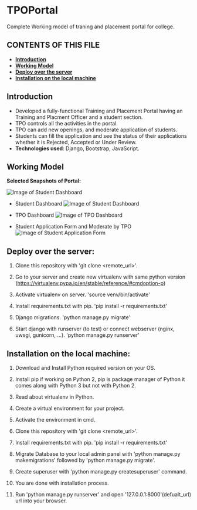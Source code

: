 # TPOPortal
Complete Working model of traning and placement portal for college.

CONTENTS OF THIS FILE
---------------------
 * [**Introduction**](#Introduction)
 * [**Working Model**](#WorkingModel)
 * [**Deploy over the server**](#deploy)
 * [**Installation on the local machine**](#local)

<a name="Introduction"></a>
## Introduction

* Developed a fully-functional Training and Placement Portal having an Training and Placment Officer and a student section.
* TPO controls all the activities in the portal.
* TPO can add new openings, and moderate application of students.
* Students can fill the application and see the status of their applications whether it is Rejected, Accepted or Under Review.
* **Technologies used**: Django, Bootstrap, JavaScript.

<a name="WorkingModel"></a>
## Working Model

 **Selected Snapshots of Portal:**
 
 ![Image of Student Dashboard](https://github.com/sagarpandyansit/TPOPortal/blob/master/Screenshots/LoginPageforboth.png)
 
 * Student Dashboard
 ![Image of Student Dashboard](https://github.com/sagarpandyansit/TPOPortal/blob/master/Screenshots/StudentDashboard.png)
 
 * TPO Dashboard
 ![Image of TPO Dashboard](https://github.com/sagarpandyansit/TPOPortal/blob/master/Screenshots/TPODashboard.png)
 
 * Student Application Form and Moderate by TPO
 ![Image of Student Application Form](https://github.com/sagarpandyansit/TPOPortal/blob/master/Screenshots/20200930_163956.gif)

<a name="deploy"></a>
## Deploy over the server:

1) Clone this repository with 'git clone <remote_url>'.

2) Go to your server and create new virtualenv with same python version (https://virtualenv.pypa.io/en/stable/reference/#cmdoption-p)

3) Activate virtualenv on server. 'source venv/bin/activate'

4) Install requirements.txt with pip. 'pip install -r requirements.txt'

5) Django migrations. 'python manage.py migrate'

6) Start django with runserver (to test) or connect webserver (nginx, uwsgi, gunicorn, ...). 'python manage.py runserver'

<a name="local"></a>
## Installation on the local machine:

1) Download and Install Python required version on your OS.

2) Install pip if working on Python 2, pip is package manager of Python it comes along with Python 3 but not with Python 2.

3) Read about virtualenv in Python. 

4) Create a virtual environment for your project.

5) Activate the environment in cmd.

6) Clone this repository with 'git clone <remote_url>'.

7) Install requirements.txt with pip. 'pip install -r requirements.txt'

8) Migrate Database to your local admin panel with 'python manage.py makemigrations' followed by 'python manage.py migrate'.

9) Create superuser with 'python manage.py createsuperuser' command.

10) You are done with installation process.

11) Run 'python manage.py runserver' and open '127.0.0.1:8000'(defualt_url) url into your browser.
